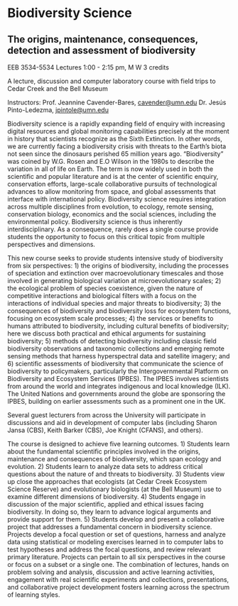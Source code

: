 # Biodiversity Science
## The origins, maintenance, consequences, detection and assessment of biodiversity

EEB 3534-5534
Lectures 1:00 - 2:15 pm, M W 
3 credits

A lecture, discussion and computer laboratory course with field trips to Cedar Creek and the Bell Museum

Instructors: 
Prof. Jeannine Cavender-Bares, cavender@umn.edu
Dr. Jesús Pinto-Ledezma, jpintole@umn.edu

Biodiversity science is a rapidly expanding field of enquiry with increasing digital resources and global monitoring capabilities precisely at the moment in history that scientists recognize as the Sixth Extinction. In other words, we are currently facing a biodiversity crisis with threats to the Earth’s biota not seen since the dinosaurs perished 65 million years ago. “Biodiversity” was coined by W.G. Rosen and E.O Wilson in the 1980s to describe the variation in all of life on Earth. The term is now widely used in both the scientific and popular literature and is at the center of scientific enquiry, conservation efforts, large-scale collaborative pursuits of technological advances to allow monitoring from space, and global assessments that interface with international policy. Biodiversity science requires integration across multiple disciplines from evolution, to ecology, remote sensing, conservation biology, economics and the social sciences, including the environmental policy. Biodiversity science is thus inherently interdisciplinary. As a consequence, rarely does a single course provide students the opportunity to focus on this critical topic from multiple perspectives and dimensions. 

This new course seeks to provide students intensive study of biodiversity from six perspectives: 1) the origins of biodiversity, including the processes of speciation and extinction over macroevolutionary timescales and those involved in generating biological variation at microevolutionary scales; 2) the ecological problem of species coexistence, given the nature of competitive interactions and biological filters with a focus on the interactions of individual species and major threats to biodiversity; 3) the consequences of biodiversity and biodiversity loss for ecosystem functions, focusing on ecosystem scale processes; 4) the services or benefits to humans attributed to biodiversity, including cultural benefits of biodiversity; here we discuss both practical and ethical arguments for sustaining biodiversity; 5) methods of detecting biodiversity including classic field biodiversity observations and taxonomic collections and emerging remote sensing methods that harness hyperspectral data and satellite imagery; and 6) scientific assessments of biodiversity that communicate the science of biodiversity to policymakers, particularly the Intergovernmental Platform on Biodiversity and Ecosystem Services (IPBES). The IPBES involves scientists from around the world and integrates indigenous and local knowledge (ILK). The United Nations and governments around the globe are sponsoring the IPBES, building on earlier assessments such as a prominent one in the UK. 

Several guest lecturers from across the University will participate in discussions and aid in development of computer labs (including Sharon Jansa (CBS), Keith Barker (CBS), Joe Knight (CFANS), and others).

The course is designed to achieve five learning outcomes. 1) Students learn about the fundamental scientific principles involved in the origins, maintenance and consequences of biodiversity, which span ecology and evolution. 2) Students learn to analyze data sets to address critical questions about the nature of and threats to biodiversity. 3) Students view up close the approaches that ecologists (at Cedar Creek Ecosystem Science Reserve) and evolutionary biologists (at the Bell Museum) use to examine different dimensions of biodiversity. 4) Students engage in discussion of the major scientific, applied and ethical issues facing biodiversity. In doing so, they learn to advance logical arguments and provide support for them. 5) Students develop and present a collaborative project that addresses a fundamental concern in biodiversity science. Projects develop a focal question or set of questions, harness and analyze data using statistical or modeling exercises learned in to computer labs to test hypotheses and address the focal questions, and review relevant primary literature. Projects can pertain to all six perspectives in the course or focus on a subset or a single one. The combination of lectures, hands on problem solving and analysis, discussion and active learning activities, engagement with real scientific experiments and collections, presentations, and collaborative project development fosters learning across the spectrum of learning styles.

